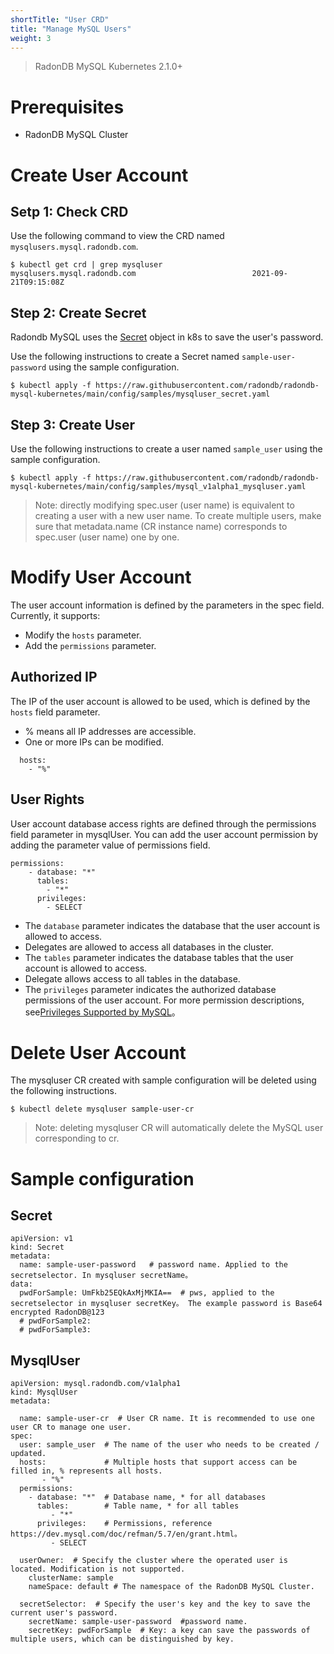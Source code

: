 ```yaml
---
shortTitle: "User CRD"
title: "Manage MySQL Users"
weight: 3
---
```

> RadonDB MySQL Kubernetes 2.1.0+

# Prerequisites

- RadonDB MySQL Cluster

# Create User Account

## Setp 1: Check CRD

Use the following command to view the CRD named `mysqlusers.mysql.radondb.com`.

```shell
$ kubectl get crd | grep mysqluser
mysqlusers.mysql.radondb.com                          2021-09-21T09:15:08Z
```

## Step 2: Create Secret

Radondb MySQL uses the [Secret](https://kubernetes.io/docs/concepts/configuration/secret/) object in k8s to save the user's password.

Use the following instructions to create a Secret named `sample-user-password` using the sample configuration.

```shell
$ kubectl apply -f https://raw.githubusercontent.com/radondb/radondb-mysql-kubernetes/main/config/samples/mysqluser_secret.yaml
```

## Step 3: Create User

Use the following instructions to create a user named `sample_user` using the sample configuration.

```shell
$ kubectl apply -f https://raw.githubusercontent.com/radondb/radondb-mysql-kubernetes/main/config/samples/mysql_v1alpha1_mysqluser.yaml 
```

> Note: directly modifying spec.user (user name) is equivalent to creating a user with a new user name. To create multiple users, make sure that metadata.name (CR instance name) corresponds to spec.user (user name) one by one.

# Modify User Account

The user account information is defined by the parameters in the spec field. Currently, it supports:
* Modify the `hosts` parameter.
* Add the `permissions` parameter.

## Authorized IP
The IP of the user account is allowed to be used, which is defined by the `hosts` field parameter.
* % means all IP addresses are accessible.
* One or more IPs can be modified.

```shell
  hosts: 
    - "%"
```

## User Rights
User account database access rights are defined through the permissions field parameter in mysqlUser. You can add the user account permission by adding the parameter value of permissions field.

```plain
permissions:
    - database: "*"
      tables:
        - "*"
      privileges:
        - SELECT
```
* The `database` parameter indicates the database that the user account is allowed to access. 
* Delegates are allowed to access all databases in the cluster.
* The `tables` parameter indicates the database tables that the user account is allowed to access. 
* Delegate allows access to all tables in the database.
* The `privileges` parameter indicates the authorized database permissions of the user account. For more permission descriptions, see[Privileges Supported by MySQL](https://dev.mysql.com/doc/refman/5.7/en/grant.html)。

# Delete User Account
The mysqluser CR created with sample configuration will be deleted using the following instructions.

```shell
$ kubectl delete mysqluser sample-user-cr
```

> Note: deleting mysqluser CR will automatically delete the MySQL user corresponding to cr.

# Sample configuration

## Secret

```shell
apiVersion: v1
kind: Secret
metadata:
  name: sample-user-password   # password name. Applied to the secretselector. In mysqluser secretName。  
data:
  pwdForSample: UmFkb25EQkAxMjMKIA==  # pws, applied to the secretselector in mysqluser secretKey。 The example password is Base64 encrypted RadonDB@123
  # pwdForSample2:
  # pwdForSample3:
```

## MysqlUser

```plain
apiVersion: mysql.radondb.com/v1alpha1
kind: MysqlUser
metadata:
 
  name: sample-user-cr  # User CR name. It is recommended to use one user CR to manage one user.
spec:
  user: sample_user  # The name of the user who needs to be created / updated.
  hosts:             # Multiple hosts that support access can be filled in, % represents all hosts.
       - "%"
  permissions:
    - database: "*"  # Database name, * for all databases
      tables:        # Table name, * for all tables
         - "*"
      privileges:    # Permissions, reference https://dev.mysql.com/doc/refman/5.7/en/grant.html。
         - SELECT
  
  userOwner:  # Specify the cluster where the operated user is located. Modification is not supported.
    clusterName: sample
    nameSpace: default # The namespace of the RadonDB MySQL Cluster. 
  
  secretSelector:  # Specify the user's key and the key to save the current user's password.
    secretName: sample-user-password  #password name. 
    secretKey: pwdForSample  # Key: a key can save the passwords of multiple users, which can be distinguished by key.
```